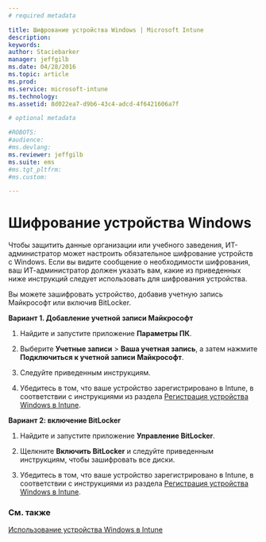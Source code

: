 ```yaml
---
# required metadata

title: Шифрование устройства Windows | Microsoft Intune
description:
keywords:
author: Staciebarker
manager: jeffgilb
ms.date: 04/28/2016
ms.topic: article
ms.prod:
ms.service: microsoft-intune
ms.technology:
ms.assetid: 8d022ea7-d9b6-43c4-adcd-4f6421606a7f

# optional metadata

#ROBOTS:
#audience:
#ms.devlang:
ms.reviewer: jeffgilb
ms.suite: ems
#ms.tgt_pltfrm:
#ms.custom:

---
```



# Шифрование устройства Windows
Чтобы защитить данные организации или учебного заведения, ИТ-администратор может настроить обязательное шифрование устройств с Windows. Если вы видите сообщение о необходимости шифрования, ваш ИТ-администратор должен указать вам, какие из приведенных ниже инструкций следует использовать для шифрования устройства.

Вы можете зашифровать устройство, добавив учетную запись Майкрософт или включив BitLocker.

**Вариант 1. Добавление учетной записи Майкрософт**

1.  Найдите и запустите приложение **Параметры ПК**.

2.  Выберите **Учетные записи** &gt; **Ваша учетная запись**, а затем нажмите **Подключиться к учетной записи Майкрософт**.

3.  Следуйте приведенным инструкциям.

4.  Убедитесь в том, что ваше устройство зарегистрировано в Intune, в соответствии с инструкциями из раздела [Регистрация устройства Windows в Intune](enroll-your-device-in-intune-windows.md).

**Вариант 2: включение BitLocker**

1.  Найдите и запустите приложение **Управление BitLocker**.

2.  Щелкните **Включить BitLocker** и следуйте приведенным инструкциям, чтобы зашифровать все диски.

3.  Убедитесь в том, что ваше устройство зарегистрировано в Intune, в соответствии с инструкциями из раздела [Регистрация устройства Windows в Intune](enroll-your-device-in-intune-windows.md).


### См. также
[Использование устройства Windows в Intune](using-your-windows-device-with-intune.md)

<!--HONumber=May16_HO2-->


